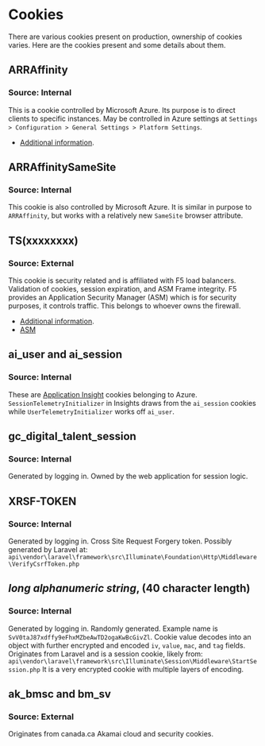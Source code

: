 # Cookies

There are various cookies present on production, ownership of cookies varies. Here are the cookies present and some details about them.

## ARRAffinity

### Source: Internal

This is a cookie controlled by Microsoft Azure. Its purpose is to direct clients to specific instances. 
May be controlled in Azure settings at `Settings > Configuration > General Settings > Platform Settings`.
- [Additional information](https://azure.microsoft.com/en-us/blog/disabling-arrs-instance-affinity-in-windows-azure-web-sites/).

## ARRAffinitySameSite

### Source: Internal

This cookie is also controlled by Microsoft Azure. It is similar in purpose to `ARRAffinity`, but works with a relatively new `SameSite` browser attribute.

## TS(xxxxxxxx)

### Source: External

This cookie is security related and is affiliated with F5 load balancers. Validation of cookies, session expiration, and ASM Frame integrity. 
F5 provides an Application Security Manager (ASM) which is for security purposes, it controls traffic. This belongs to whoever owns the firewall.
- [Additional information](https://support.f5.com/csp/article/K6850).
- [ASM](https://www.f5.com/pdf/products/big-ip-application-security-manager-overview.pdf)

## ai_user and ai_session

### Source: Internal

These are [Application Insight](https://learn.microsoft.com/en-gb/azure/azure-monitor/app/configuration-with-applicationinsights-config) cookies belonging to Azure.
`SessionTelemetryInitializer` in Insights draws from the `ai_session` cookies while `UserTelemetryInitializer` works off `ai_user`.

## gc_digital_talent_session

### Source: Internal

Generated by logging in. 
Owned by the web application for session logic. 

## XRSF-TOKEN

### Source: Internal

Generated by logging in.
Cross Site Request Forgery token. Possibly generated by Laravel at:
`api\vendor\laravel\framework\src\Illuminate\Foundation\Http\Middleware\VerifyCsrfToken.php`

## _long alphanumeric string_, (40 character length)

### Source: Internal

Generated by logging in. Randomly generated. 
Example name is `SvV0taJ87xdffy9eFhxMZbeAwTD2ogaKwBcGivZl`.
Cookie value decodes into an object with further encrypted and encoded `iv`, `value`, `mac`, and `tag` fields. Originates from Laravel and is a session cookie, likely from:
`api\vendor\laravel\framework\src\Illuminate\Session\Middleware\StartSession.php`
It is a very encrypted cookie with multiple layers of encoding.

## ak_bmsc and bm_sv

### Source: External

Originates from canada.ca
Akamai cloud and security cookies. 
